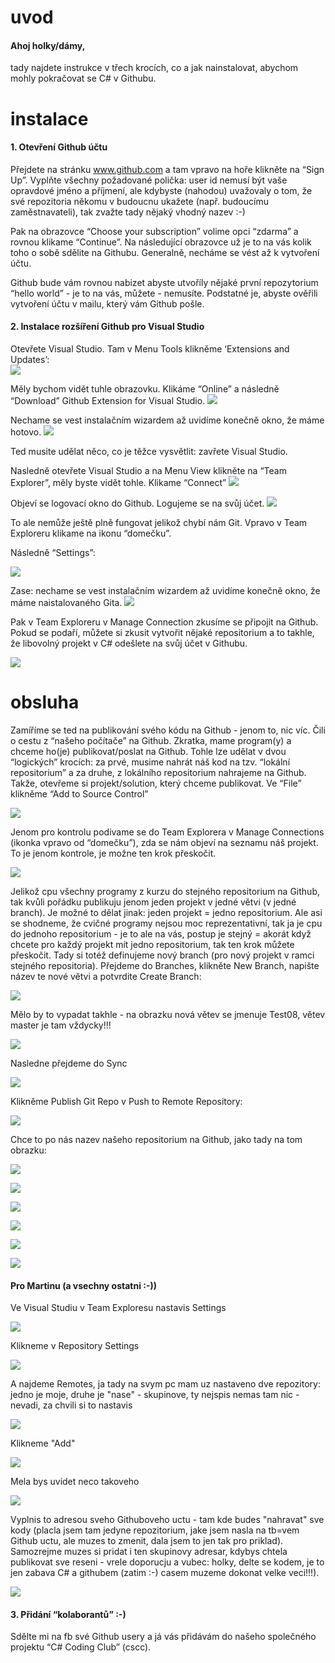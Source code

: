 # uvod

#### Ahoj holky/dámy,

tady najdete instrukce v třech krocích, co a jak nainstalovat, abychom mohly pokračovat se C# v Githubu.

# instalace

#### 1. Otevření Github účtu
Přejdete na stránku www.github.com a tam vpravo na hoře klikněte na “Sign Up”. Vyplňte všechny požadované polička: user id nemusí být vaše opravdové jméno a příjmení, ale kdybyste (nahodou) uvažovaly o tom, že své repozitoria někomu v budoucnu ukažete (např. budoucímu zaměstnavateli), tak zvažte tady nějaký vhodný nazev :-)

Pak na obrazovce “Choose your subscription” volime opci “zdarma” a rovnou klikame  “Continue”. Na následující obrazovce už je to na vás kolik toho o sobě sdělite na Githubu.  Generalně, necháme se vést až k vytvoření účtu.

Github bude vám rovnou nabizet abyste utvoříly nějaké první repozytorium “hello world” - je to na vás, můžete - nemusíte. Podstatné je, abyste ověřili vytvoření účtu v mailu, který vám Github pošle.

#### 2. Instalace rozšíření Github pro Visual Studio

Otevřete Visual Studio. Tam v Menu Tools klikněme ‘Extensions and Updates’:  
![](/01.png)

Měly bychom vidět tuhle obrazovku. Klikáme “Online” a následně  “Download” Github Extension for Visual Studio.
![](/02.png)

Nechame se vest instalačním wizardem až uvidíme konečně okno, že máme hotovo.
![](/03.png)

Ted musite udělat něco, co je těžce vysvětlit: zavřete Visual Studio.

Nasledně otevřete Visual Studio a na Menu View klikněte na “Team Explorer”, měly byste vidět tohle. Klikame “Connect”
![](/04.png)

Objeví se logovací okno do Github. Logujeme se na svůj účet.
![](/05.png)

To ale nemůže ještě plně fungovat jelikož chybí nám Git. Vpravo v Team Exploreru klikame na ikonu “domečku”. 

Následně “Settings”:

![](/06.png)

Zase: nechame se vest instalačním wizardem až uvidíme konečně okno, že máme naistalovaného Gita. 
![](/07.png)
 
Pak v Team Exploreru v Manage Connection zkusíme se připojit na Github. Pokud se podaří, můžete si zkusit vytvořit nějaké repositorium a to takhle, že libovolný projekt v C# odešlete na svůj účet v Githubu.

![](/09.png)

# obsluha 

Zamíříme se ted na publikování svého kódu na Github - jenom to, nic víc. Čili o cestu z “našeho počítače” na Github. Zkratka, mame program(y) a chceme ho(je) publikovat/poslat na Github. Tohle lze udělat v dvou “logických” krocích: za prvé, musime nahrát náš kod na tzv. “lokální repositorium” a za druhe, z lokálního repositorium nahrajeme na Github.
Takže, otevřeme si projekt/solution, který chceme publikovat. Ve “File” klikněme “Add to Source Control”

![](/VS01.png)

Jenom pro kontrolu podivame se do Team Explorera v Manage Connections (ikonka vpravo od “domečku”), zda se nám objeví na seznamu náš projekt. To je jenom kontrole, je možne ten krok přeskočit.


![](/VS02.png)

Jelikož cpu všechny programy z kurzu do stejného repositorium na Github, tak kvůli pořádku publikuju jenom jeden projekt v jedné větvi (v jedné branch). Je možné to dělat jinak: jeden projekt = jedno repositorium. Ale asi se shodneme, že cvičné programy nejsou moc reprezentativní, tak ja je cpu do jednoho repositorium - je to ale na vás, postup je stejný = akorát když chcete pro každý projekt mít jedno repositorium, tak ten krok můžete přeskočit. Tady si totéž definujeme nový branch (pro nový projekt v ramci stejného repositoria). Přejdeme do Branches, klikněte New Branch, napište název te nové větvi a potvrdite Create Branch:

![](/VS03.png)

Mělo by to vypadat takhle - na obrazku nová větev se jmenuje Test08, větev master je tam vždycky!!!

![](/VS04.png)

Nasledne přejdeme do Sync

![](/VS05.png)

Klikněme Publish Git Repo v Push to Remote Repository:

![](/VS06.png)

Chce to po nás nazev našeho repositorium na Github, jako tady na tom obrazku:

![](/VS07.png)

![](/VS08.png)

![](/VS09.png)

![](/VS10.png)

![](/VS11.png)

![](/VS12.png)


#### Pro Martinu (a vsechny ostatni :-))

Ve Visual Studiu v Team Exploresu nastavis Settings

![](/2019-04-27.png)

Klikneme v Repository Settings

![](/VS2.png)

A najdeme Remotes, ja tady na svym pc mam uz nastaveno dve repozitory: jedno je moje, druhe je "nase" - skupinove, ty nejspis nemas tam nic - nevadi, za chvili si to nastavis

![](/VS3.png)

Klikneme "Add"

![](/VS4.png)

Mela bys uvidet neco takoveho

![](/VS5.png)

Vyplnis to adresou sveho Githuboveho uctu - tam kde budes "nahravat" sve kody (placla jsem tam jedyne repozitorium, jake jsem nasla na tb=vem Github uctu, ale muzes to zmenit, dala jsem to jen tak pro priklad). Samozrejme muzes si pridat i ten skupinovy adresar, kdybys chtela publikovat sve reseni - vrele doporucju a vubec: holky, delte se kodem, je to jen zabava C# a githubem (zatim :-) casem muzeme dokonat velke veci!!!).  

![](/VS6.png)

#### 3. Přidání “kolaborantů” :-)
Sdělte mi na fb své Github usery a já vás přidávám do našeho společného projektu “C#  Coding Club” (cscc).
